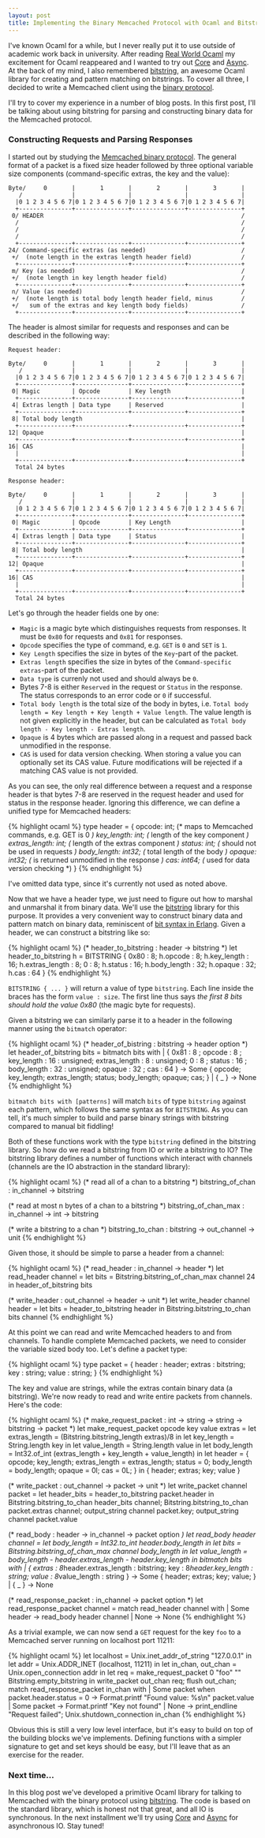 ```yaml
---
layout: post
title: Implementing the Binary Memcached Protocol with Ocaml and Bitstring
---
```


I've known Ocaml for a while, but I never really put it to use outside of academic work back in university. After reading [Real World Ocaml](https://realworldocaml.org/) my excitement for Ocaml reappeared and I wanted to try out [Core](https://ocaml.janestreet.com/ocaml-core/latest/doc/) and [Async](https://realworldocaml.org/v1/en/html/concurrent-programming-with-async.html). At the back of my mind, I also remembered [bitstring](https://code.google.com/p/bitstring/), an awesome Ocaml library for creating and pattern matching on bitstrings. To cover all three, I decided to write a Memcached client using the [binary protocol](https://code.google.com/p/memcached/wiki/MemcacheBinaryProtocol).

I'll try to cover my experience in a number of blog posts. In this first post, I'll be talking about using bitstring for parsing and constructing binary data for the Memcached protocol.

### Constructing Requests and Parsing Responses

I started out by studying the [Memcached binary protocol](https://code.google.com/p/memcached/wiki/MemcacheBinaryProtocol). The general format of a packet is a fixed size header followed by three optional variable size components (command-specific extras, the key and the value):

```
Byte/     0       |       1       |       2       |       3       |
   /              |               |               |               |
  |0 1 2 3 4 5 6 7|0 1 2 3 4 5 6 7|0 1 2 3 4 5 6 7|0 1 2 3 4 5 6 7|
  +---------------+---------------+---------------+---------------+
 0/ HEADER                                                        /
  /                                                               /
  /                                                               /
  /                                                               /
  +---------------+---------------+---------------+---------------+
24/ Command-specific extras (as needed)                           /
 +/  (note length in the extras length header field)              /
  +---------------+---------------+---------------+---------------+
 m/ Key (as needed)                                               /
 +/  (note length in key length header field)                     /
  +---------------+---------------+---------------+---------------+
 n/ Value (as needed)                                             /
 +/  (note length is total body length header field, minus        /
 +/   sum of the extras and key length body fields)               /
  +---------------+---------------+---------------+---------------+
```

The header is almost similar for requests and responses and can be described in the following way:

```
Request header:

Byte/     0       |       1       |       2       |       3       |
   /              |               |               |               |
  |0 1 2 3 4 5 6 7|0 1 2 3 4 5 6 7|0 1 2 3 4 5 6 7|0 1 2 3 4 5 6 7|
  +---------------+---------------+---------------+---------------+
 0| Magic         | Opcode        | Key length                    |
  +---------------+---------------+---------------+---------------+
 4| Extras length | Data type     | Reserved                      |
  +---------------+---------------+---------------+---------------+
 8| Total body length                                             |
  +---------------+---------------+---------------+---------------+
12| Opaque                                                        |
  +---------------+---------------+---------------+---------------+
16| CAS                                                           |
  |                                                               |
  +---------------+---------------+---------------+---------------+
  Total 24 bytes

Response header:

Byte/     0       |       1       |       2       |       3       |
   /              |               |               |               |
  |0 1 2 3 4 5 6 7|0 1 2 3 4 5 6 7|0 1 2 3 4 5 6 7|0 1 2 3 4 5 6 7|
  +---------------+---------------+---------------+---------------+
 0| Magic         | Opcode        | Key Length                    |
  +---------------+---------------+---------------+---------------+
 4| Extras length | Data type     | Status                        |
  +---------------+---------------+---------------+---------------+
 8| Total body length                                             |
  +---------------+---------------+---------------+---------------+
12| Opaque                                                        |
  +---------------+---------------+---------------+---------------+
16| CAS                                                           |
  |                                                               |
  +---------------+---------------+---------------+---------------+
  Total 24 bytes
```

Let's go through the header fields one by one:

- `Magic` is a magic byte which distinguishes requests from responses. It must be `0x80` for requests and `0x81` for responses.
- `Opcode` specifies the type of command, e.g. `GET` is `0` and `SET` is `1`.
- `Key Length` specifies the size in bytes of the `Key`-part of the packet.
- `Extras length` specifies the size in bytes of the `Command-specific extras`-part of the packet.
- `Data type` is currenly not used and should always be `0`.
- Bytes 7-8 is either `Reserved` in the request or `Status` in the response. The status corresponds to an error code or `0` if successful.
- `Total body length` is the total size of the body in bytes, i.e. `Total body length = Key length + Key length + Value length`. The value length is not given explicitly in the header, but can be calculated as `Total body length - Key length - Extras length`.
- `Opaque` is 4 bytes which are passed along in a request and passed back unmodified in the response.
- `CAS` is used for data version checking. When storing a value you can optionally set its CAS value. Future modifications will be rejected if a matching CAS value is not provided.

As you can see, the only real difference between a request and a response header is that bytes 7-8 are reserved in the request header and used for status in the response header. Ignoring this difference, we can define a unified type for Memcached headers:

{% highlight ocaml %}
type header = {
  opcode:        int;   (* maps to Memcached commands, e.g. GET is 0 *)
  key_length:    int;   (* length of the key component *)
  extras_length: int;   (* length of the extras component *)
  status:        int;   (* should not be used in requests *)
  body_length:   int32; (* total length of the body *)
  opaque:        int32; (* is returned unmodified in the response *)
  cas:           int64; (* used for data version checking *)
}
{% endhighlight %}

I've omitted data type, since it's currently not used as noted above.

Now that we have a header type, we just need to figure out how to marshal and unmarshal it from binary data. We'll use the [bitstring](https://code.google.com/p/bitstring/) library for this purpose. It provides a very convenient way to construct binary data and pattern match on binary data, reminiscent of [bit syntax in Erlang](http://www.erlang.org/documentation/doc-5.6/doc/programming_examples/bit_syntax.html). Given a header, we can construct a bitstring like so:

{% highlight ocaml %}
(*  header_to_bitstring : header -> bitstring *)
let header_to_bitstring h =
    BITSTRING {
      0x80            :  8;
      h.opcode        :  8;
      h.key_length    : 16;
      h.extras_length :  8;
      0               :  8;
      h.status        : 16;
      h.body_length   : 32;
      h.opaque        : 32;
      h.cas           : 64
    }
{% endhighlight %}

`BITSTRING { ... }` will return a value of type `bitstring`. Each line inside the braces has the form `value : size`. The first line thus says *the first 8 bits should hold the value 0x80* (the magic byte for requests).

Given a bitstring we can similarly parse it to a header in the following manner using the `bitmatch` operator:

{% highlight ocaml %}
(*  header_of_bistring : bitstring -> header option *)
let header_of_bitstring bits = bitmatch bits with
  | { 0x81          :  8 ;
      opcode        :  8 ;
      key_length    : 16 : unsigned;
      extras_length :  8 : unsigned;
      0             :  8 ;
      status        : 16 ;
      body_length   : 32 : unsigned;
      opaque        : 32 ;
      cas           : 64
    } -> Some {
           opcode;
           key_length;
           extras_length;
           status;
           body_length;
           opaque;
           cas;
         }
  | { _ } -> None
{% endhighlight %}

`bitmatch bits with [patterns]` will match `bits` of type `bitstring` against each pattern, which follows the same syntax as for `BITSTRING`. As you can tell, it's much simpler to build and parse binary strings with bitstring compared to manual bit fiddling!

Both of these functions work with the type `bitstring` defined in the bitstring library.  So how do we read a bitstring from IO or write a bitstring to IO? The bitstring library defines a number of functions which interact with channels (channels are the IO abstraction in the standard library):

{% highlight ocaml %}
(* read all of a chan to a bitstring *)
bitstring_of_chan     : in_channel -> bitstring

(* read at most n bytes of a chan to a bitstring *)
bitstring_of_chan_max : in_channel -> int -> bitstring

(* write a bitstring to a chan *)
bitstring_to_chan     : bitstring -> out_channel -> unit
{% endhighlight %}

Given those, it should be simple to parse a header from a channel:

{% highlight ocaml %}
(*  read_header : in_channel -> header *)
let read_header channel =
  let bits = Bitstring.bitstring_of_chan_max channel 24 in
  header_of_bitstring bits

(*  write_header : out_channel -> header -> unit *)
let write_header channel header =
  let bits = header_to_bitstring header in
  Bitstring.bitstring_to_chan bits channel
{% endhighlight %}

At this point we can read and write Memcached headers to and from channels. To handle complete Memcached packets, we need to consider the variable sized body too. Let's define a packet type:

{% highlight ocaml %}
type packet = {
  header : header;
  extras : bitstring;
  key    : string;
  value  : string;
}
{% endhighlight %}

The key and value are strings, while the extras contain binary data (a bitstring). We're now ready to read and write entire packets from channels. Here's the code:

{% highlight ocaml %}
(*  make_request_packet : int -> string -> string -> bitstring -> packet *)
let make_request_packet opcode key value extras =
  let extras_length = (Bitstring.bitstring_length extras)/8                    in
  let key_length    = String.length key                                        in
  let value_length  = String.length value                                      in
  let body_length   = Int32.of_int (extras_length + key_length + value_length) in
  let header = {
    opcode;
    key_length;
    extras_length = extras_length;
    status = 0;
    body_length = body_length;
    opaque = 0l;
    cas = 0L;
  } in
  { header; extras; key; value }

(* write_packet : out_channel -> packet -> unit *)
let write_packet channel packet =
  let header_bits = header_to_bitstring packet.header in
  Bitstring.bitstring_to_chan header_bits channel;
  Bitstring.bitstring_to_chan packet.extras channel;
  output_string channel packet.key;
  output_string channel packet.value

(*  read_body : header -> in_channel -> packet option *)
let read_body header channel =
  let body_length  = Int32.to_int header.body_length                        in
  let bits         = Bitstring.bitstring_of_chan_max channel body_length    in
  let value_length = body_length - header.extras_length - header.key_length in
  bitmatch bits with
    | { extras : 8*header.extras_length : bitstring;
        key    : 8*header.key_length    : string;
        value  : 8*value_length         : string
      } -> Some { header; extras; key; value; }
    | { _ } -> None

(* read_response_packet : in_channel -> packet option *)
let read_response_packet channel =
  match read_header channel with
  | Some header -> read_body header channel
  | None -> None
{% endhighlight %}

As a trivial example, we can now send a `GET` request for the key `foo` to a Memcached server running on localhost port 11211:

{% highlight ocaml %}
let localhost         = Unix.inet_addr_of_string "127.0.0.1"                     in
let addr              = Unix.ADDR_INET (localhost, 11211)                        in
let in_chan, out_chan = Unix.open_connection addr                                in
let req               = make_request_packet 0 "foo" "" Bitstring.empty_bitstring in
write_packet out_chan req;
flush out_chan;
match read_response_packet in_chan with
  | Some packet when packet.header.status = 0 ->
      Format.printf "Found value: %s\n" packet.value
  | Some packet ->
      Format.printf "Key not found"
  | None ->
      print_endline "Request failed";
Unix.shutdown_connection in_chan
{% endhighlight %}

Obvious this is still a very low level interface, but it's easy to build on top of the building blocks we've implements. Defining functions with a simpler signature to get and set keys should be easy, but I'll leave that as an exercise for the reader.

### Next time...

In this blog post we've developed a primitive Ocaml library for talking to Memcached with the binary protocol using [bitstring](https://code.google.com/p/bitstring/). The code is based on the standard library, which is honest not that great, and all IO is synchronous. In the next installment we'll try using [Core](https://ocaml.janestreet.com/ocaml-core/latest/doc/) and [Async](https://realworldocaml.org/v1/en/html/concurrent-programming-with-async.html) for asynchronous IO. Stay tuned!
